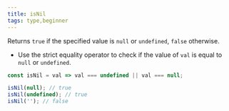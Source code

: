 ```yaml
---
title: isNil
tags: type,beginner
---
```


Returns `true` if the specified value is `null` or `undefined`, `false` otherwise.

- Use the strict equality operator to check if the value of `val` is equal to `null` or `undefined`.

```js
const isNil = val => val === undefined || val === null;
```

```js
isNil(null); // true
isNil(undefined); // true
isNil(''); // false
```
